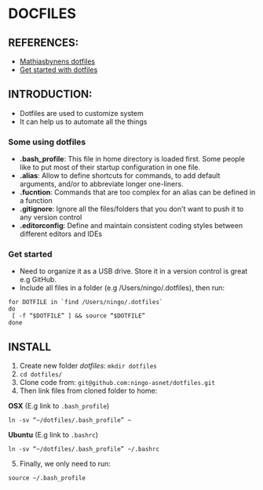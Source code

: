 # DOCFILES
## REFERENCES: 
* [Mathiasbynens dotfiles](https://github.com/mathiasbynens/dotfiles)
* [Get started with dotfiles](https://medium.com/@webprolific/getting-started-with-dotfiles-43c3602fd789#.lngfeji1z)

## INTRODUCTION:
   * Dotfiles are used to customize system
   * It can help us to automate all the things

### Some using dotfiles
   * **.bash_profile**: This file in home directory is loaded first. Some people like to put most of their startup configuration in one file.
   * **.alias**: Allow to define shortcuts for commands, to add default arguments, and/or to abbreviate longer one-liners.
   * **.fucntion**: Commands that are too complex for an alias can be defined in a function
   * **.gitignore**: Ignore all the files/folders that you don't want to push it to any version control
   * **.editorconfig**: Define and maintain consistent coding styles between different editors and IDEs 

### Get started
   * Need to organize it as a USB drive. Store it in a version control is great e.g GitHub.
   * Include all files in a folder (e.g /Users/ningo/.dotfiles), then run:

   ```
   for DOTFILE in `find /Users/ningo/.dotfiles`
   do
    [ -f “$DOTFILE” ] && source “$DOTFILE”
   done
   ```

## INSTALL
1. Create new folder *dotfiles*: `mkdir dotfiles`
2. `cd dotfiles/`
3. Clone code from: `git@github.com:ningo-asnet/dotfiles.git`
4. Then link files from cloned folder to home: 

  **OSX**
  (E.g link to `.bash_profile`)
  ```
  ln -sv “~/dotfiles/.bash_profile” ~
  ```

  **Ubuntu**
  (E.g link to `.bashrc`)
  ```
  ln -sv “~/dotfiles/.bash_profile” ~/.bashrc
  ```

5. Finally, we only need to run:
```
source ~/.bash_profile
```
